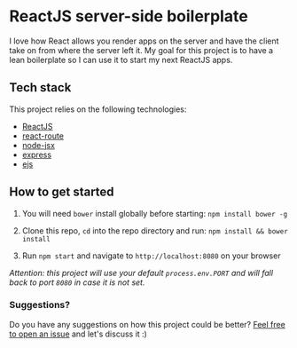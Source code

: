 # ReactJS server-side boilerplate
I love how React allows you render apps on the server and have the client take on from where the server left it.
My goal for this project is to have a lean boilerplate so I can use it to start my next ReactJS apps.

## Tech stack

This project relies on the following technologies:
- [ReactJS](https://github.com/facebook/react)
- [react-route](https://github.com/rackt/react-router)
- [node-jsx](https://github.com/petehunt/node-jsx)
- [express](https://github.com/strongloop/express)  
- [ejs](https://github.com/tj/ejs)


## How to get started
1. You will need `bower` install globally before starting: `npm install bower -g`

2. Clone this repo, `cd` into the repo directory and run: `npm install && bower install`

3. Run `npm start` and navigate to `http://localhost:8080` on your browser

_Attention: this project will use your default `process.env.PORT` and will fall back to port `8080` in case it is not set._

### Suggestions?
Do you have any suggestions on how this project could be better?
[Feel free to open an issue](https://github.com/sergiocruz/react-boilerplate/issues/new) and let's discuss it :)
